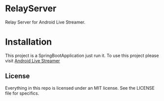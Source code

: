 # RelayServer
Relay Server for Android Live Streamer.

# Installation
This project is a SpringBootApplication just run it.
To use this project please visit [Android Live Streamer](https://github.com/behin/AndroidLiveStreamer/)

## License 
Everything in this repo is licensed under an MIT license. See the LICENSE file for specifics.
